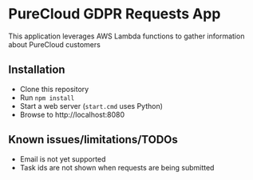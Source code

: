 # PureCloud GDPR Requests App

This application leverages AWS Lambda functions to gather information about PureCloud customers

## Installation

* Clone this repository
* Run `npm install`
* Start a web server (`start.cmd` uses Python)
* Browse to http://localhost:8080

## Known issues/limitations/TODOs

* Email is not yet supported
* Task ids are not shown when requests are being submitted